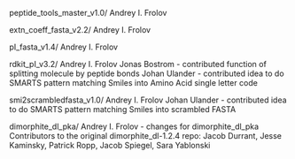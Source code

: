 peptide_tools_master_v1.0/
    Andrey I. Frolov

extn_coeff_fasta_v2.2/
    Andrey I. Frolov

pI_fasta_v1.4/
    Andrey I. Frolov

rdkit_pI_v3.2/
    Andrey I. Frolov
    Jonas Bostrom - contributed function of splitting molecule by peptide bonds
    Johan Ulander - contributed idea to do SMARTS pattern matching Smiles into Amino Acid single letter code

smi2scrambledfasta_v1.0/
    Andrey I. Frolov
    Johan Ulander - contributed idea to do SMARTS pattern matching Smiles into scrambled FASTA

dimorphite_dl_pka/
    Andrey I. Frolov - changes for dimorphite_dl_pka
    Contributors to the original dimorphite_dl-1.2.4 repo: Jacob Durrant, Jesse Kaminsky, Patrick Ropp, Jacob Spiegel, Sara Yablonski

